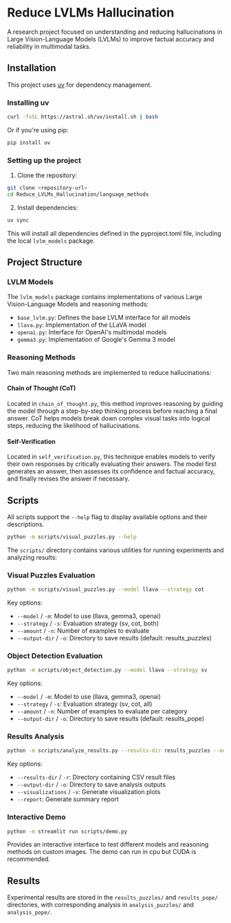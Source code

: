 # Reduce LVLMs Hallucination

A research project focused on understanding and reducing hallucinations in Large Vision-Language Models (LVLMs) to improve factual accuracy and reliability in multimodal tasks.

## Installation

This project uses [uv](https://github.com/astral-sh/uv) for dependency management.

### Installing uv

```bash
curl -fsSL https://astral.sh/uv/install.sh | bash
```

Or if you're using pip:

```bash
pip install uv
```

### Setting up the project

1. Clone the repository:

```bash
git clone <repository-url>
cd Reduce_LVLMs_Hallucination/language_methods
```

2. Install dependencies:

```bash
uv sync
```

This will install all dependencies defined in the pyproject.toml file, including the local `lvlm_models` package.

## Project Structure

### LVLM Models

The `lvlm_models` package contains implementations of various Large Vision-Language Models and reasoning methods:

- `base_lvlm.py`: Defines the base LVLM interface for all models
- `llava.py`: Implementation of the LLaVA model
- `openai.py`: Interface for OpenAI's multimodal models
- `gemma3.py`: Implementation of Google's Gemma 3 model

### Reasoning Methods

Two main reasoning methods are implemented to reduce hallucinations:

#### Chain of Thought (CoT)

Located in `chain_of_thought.py`, this method improves reasoning by guiding the model through a step-by-step thinking process before reaching a final answer. CoT helps models break down complex visual tasks into logical steps, reducing the likelihood of hallucinations.

#### Self-Verification

Located in `self_verification.py`, this technique enables models to verify their own responses by critically evaluating their answers. The model first generates an answer, then assesses its confidence and factual accuracy, and finally revises the answer if necessary.

## Scripts

All scripts support the `--help` flag to display available options and their descriptions.

```bash
python -m scripts/visual_puzzles.py --help
```

The `scripts/` directory contains various utilities for running experiments and analyzing results:

### Visual Puzzles Evaluation

```bash
python -m scripts/visual_puzzles.py --model llava --strategy cot
```

Key options:

- `--model` / `-m`: Model to use (llava, gemma3, openai)
- `--strategy` / `-s`: Evaluation strategy (sv, cot, both)
- `--amount` / `-n`: Number of examples to evaluate
- `--output-dir` / `-o`: Directory to save results (default: results_puzzles)

### Object Detection Evaluation

```bash
python -m scripts/object_detection.py --model llava --strategy sv
```

Key options:

- `--model` / `-m`: Model to use (llava, gemma3, openai)
- `--strategy` / `-s`: Evaluation strategy (sv, cot, all)
- `--amount` / `-n`: Number of examples to evaluate per category
- `--output-dir` / `-o`: Directory to save results (default: results_pope)

### Results Analysis

```bash
python -m scripts/analyze_results.py --results-dir results_puzzles --output-dir analysis_puzzles
```

Key options:

- `--results-dir` / `-r`: Directory containing CSV result files
- `--output-dir` / `-o`: Directory to save analysis outputs
- `--visualizations` / `-v`: Generate visualization plots
- `--report`: Generate summary report

### Interactive Demo

```bash
python -m streamlit run scripts/demo.py
```

Provides an interactive interface to test different models and reasoning methods on custom images.
The demo can run in cpu but CUDA is recommended.

## Results

Experimental results are stored in the `results_puzzles/` and `results_pope/` directories, with corresponding analysis in `analysis_puzzles/` and `analysis_pope/`.
